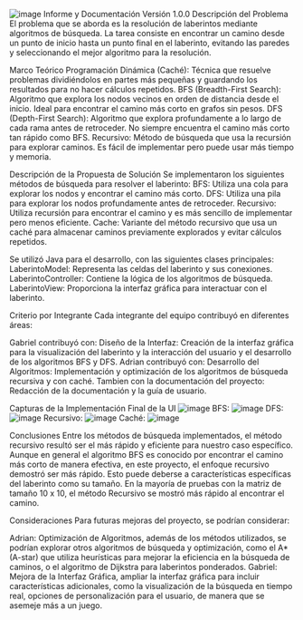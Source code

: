 ![image](https://github.com/user-attachments/assets/407ffc52-466e-46c8-8b12-080f514b51e7)
Informe y Documentación Versión 1.0.0
Descripción del Problema
El problema que se aborda es la resolución de laberintos mediante algoritmos de búsqueda. La tarea consiste en encontrar un camino desde un punto de inicio hasta un punto final en el laberinto, evitando las paredes y seleccionando el mejor algoritmo para la resolución.

Marco Teórico
Programación Dinámica (Caché): Técnica que resuelve problemas dividiéndolos en partes más pequeñas y guardando los resultados para no hacer cálculos repetidos.
BFS (Breadth-First Search): Algoritmo que explora los nodos vecinos en orden de distancia desde el inicio. Ideal para encontrar el camino más corto en grafos sin pesos.
DFS (Depth-First Search): Algoritmo que explora profundamente a lo largo de cada rama antes de retroceder. No siempre encuentra el camino más corto tan rápido como BFS.
Recursivo: Método de búsqueda que usa la recursión para explorar caminos. Es fácil de implementar pero puede usar más tiempo y memoria.

Descripción de la Propuesta de Solución
Se implementaron los siguientes métodos de búsqueda para resolver el laberinto:
BFS: Utiliza una cola para explorar los nodos y encontrar el camino más corto.
DFS: Utiliza una pila para explorar los nodos profundamente antes de retroceder.
Recursivo: Utiliza recursión para encontrar el camino y es más sencillo de implementar pero menos eficiente.
Cache: Variante del método recursivo que usa un caché para almacenar caminos previamente explorados y evitar cálculos repetidos.

Se utilizó Java para el desarrollo, con las siguientes clases principales:
LaberintoModel: Representa las celdas del laberinto y sus conexiones.
LaberintoController: Contiene la lógica de los algoritmos de búsqueda.
LaberintoView: Proporciona la interfaz gráfica para interactuar con el laberinto.

Criterio por Integrante
Cada integrante del equipo contribuyó en diferentes áreas:

Gabriel contribuyó con: Diseño de la Interfaz: Creación de la interfaz gráfica para la visualización del laberinto y la interacción del usuario y el desarrollo de los algoritmos BFS y DFS.
Adrian contribuyó con: Desarrollo del Algoritmos: Implementación y optimización de los algoritmos de búsqueda recursiva y con caché. Tambien con la documentación del proyecto: Redacción de la documentación y la guía de usuario.

Capturas de la Implementación Final de la UI
![image](https://github.com/user-attachments/assets/19bc08a6-a7b3-41b2-800c-48a1fdb81484)
BFS:
![image](https://github.com/user-attachments/assets/0cf9fa25-2e7f-4610-bec5-08e0e4cf53ca)
DFS:
![image](https://github.com/user-attachments/assets/258b0679-40ac-4e17-bea5-b89c007af13c)
Recursivo:
![image](https://github.com/user-attachments/assets/cd990ad9-7814-4e6e-9bd9-657595583d1b)
Caché:
![image](https://github.com/user-attachments/assets/562b1748-e2fa-47ab-9313-566d92917da2)

Conclusiones
Entre los métodos de búsqueda implementados, el método recursivo resultó ser el más rápido y eficiente para nuestro caso específico. Aunque en general el algoritmo BFS es conocido por encontrar el camino más corto de manera efectiva, en este proyecto, el enfoque recursivo demostró ser más rápido. Esto puede deberse a características específicas del laberinto como su tamaño. En la mayoría de pruebas con la matriz de tamaño 10 x 10, el método Recursivo se mostró más rápido al encontrar el camino.

Consideraciones
Para futuras mejoras del proyecto, se podrían considerar:

Adrian: Optimización de Algoritmos, además de los métodos utilizados, se podrían explorar otros algoritmos de búsqueda y optimización, como el A* (A-star) que utiliza heurísticas para mejorar la eficiencia en la búsqueda de caminos, o el algoritmo de Dijkstra para laberintos ponderados.
Gabriel: Mejora de la Interfaz Gráfica, ampliar la interfaz gráfica para incluir características adicionales, como la visualización de la búsqueda en tiempo real, opciones de personalización para el usuario, de manera que se asemeje más a un juego.
